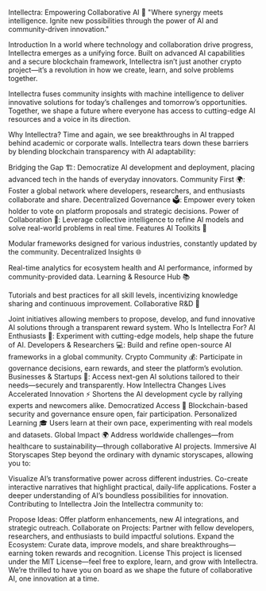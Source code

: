 Intellectra: Empowering Collaborative AI 🤖
"Where synergy meets intelligence. Ignite new possibilities through the power of AI and community-driven innovation."

Introduction
In a world where technology and collaboration drive progress, Intellectra emerges as a unifying force. Built on advanced AI capabilities and a secure blockchain framework, Intellectra isn’t just another crypto project—it’s a revolution in how we create, learn, and solve problems together.

Intellectra fuses community insights with machine intelligence to deliver innovative solutions for today’s challenges and tomorrow’s opportunities. Together, we shape a future where everyone has access to cutting-edge AI resources and a voice in its direction.

Why Intellectra?
Time and again, we see breakthroughs in AI trapped behind academic or corporate walls. Intellectra tears down these barriers by blending blockchain transparency with AI adaptability:

Bridging the Gap 🏗: Democratize AI development and deployment, placing advanced tech in the hands of everyday innovators.
Community First 🌍: Foster a global network where developers, researchers, and enthusiasts collaborate and share.
Decentralized Governance 🗳: Empower every token holder to vote on platform proposals and strategic decisions.
Power of Collaboration 🤝: Leverage collective intelligence to refine AI models and solve real-world problems in real time.
Features
AI Toolkits 🤖

Modular frameworks designed for various industries, constantly updated by the community.
Decentralized Insights 🌐

Real-time analytics for ecosystem health and AI performance, informed by community-provided data.
Learning & Resource Hub 📚

Tutorials and best practices for all skill levels, incentivizing knowledge sharing and continuous improvement.
Collaborative R&D 🔬

Joint initiatives allowing members to propose, develop, and fund innovative AI solutions through a transparent reward system.
Who Is Intellectra For?
AI Enthusiasts 🤖: Experiment with cutting-edge models, help shape the future of AI.
Developers & Researchers 💻: Build and refine open-source AI frameworks in a global community.
Crypto Community 💰: Participate in governance decisions, earn rewards, and steer the platform’s evolution.
Businesses & Startups 🏢: Access next-gen AI solutions tailored to their needs—securely and transparently.
How Intellectra Changes Lives
Accelerated Innovation ⚡
Shortens the AI development cycle by rallying experts and newcomers alike.
Democratized Access 🚀
Blockchain-based security and governance ensure open, fair participation.
Personalized Learning 🎓
Users learn at their own pace, experimenting with real models and datasets.
Global Impact 🌍
Address worldwide challenges—from healthcare to sustainability—through collaborative AI projects.
Immersive AI Storyscapes
Step beyond the ordinary with dynamic storyscapes, allowing you to:

Visualize AI’s transformative power across different industries.
Co-create interactive narratives that highlight practical, daily-life applications.
Foster a deeper understanding of AI’s boundless possibilities for innovation.
Contributing to Intellectra
Join the Intellectra community to:

Propose Ideas: Offer platform enhancements, new AI integrations, and strategic outreach.
Collaborate on Projects: Partner with fellow developers, researchers, and enthusiasts to build impactful solutions.
Expand the Ecosystem: Curate data, improve models, and share breakthroughs—earning token rewards and recognition.
License
This project is licensed under the MIT License—feel free to explore, learn, and grow with Intellectra. We’re thrilled to have you on board as we shape the future of collaborative AI, one innovation at a time.
